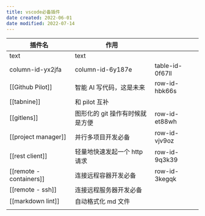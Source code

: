 ```yaml
---
title: vscode必备插件
date created: 2022-06-01
date modified: 2022-07-14
---
```

| 插件名 | 作用 | |
| ----------------------- | ------------------------------- | --------------- |
| text | text | |
| column-id-yx2jfa | column-id-6y187e | table-id-0f67ll |
| [[Github Pilot]] | 智能 AI 写代码，这是未来 | row-id-hbk66s |
| [[tabnine]] | 和 pilot 互补 | |
| [[gitlens]] | 图形化的 git 操作有时候就是方便 | row-id-et88wh |
| [[project manager]] | 并行多项目开发必备 | row-id-vjv9oz |
| [[rest client]] | 轻量地快速发起一个 http 请求 | row-id-9q3k39 |
| [[remote - containers]] | 连接远程容器开发必备 | row-id-3kegqk |
| [[remote - ssh]] | 连接远程服务器开发必备 | |
| [[markdown lint]] | 自动格式化 md 文件 | |
| | | |
